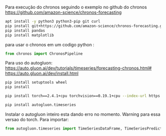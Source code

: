 Para execução do chronos seguindo o exemplo no github do chronos https://github.com/amazon-science/chronos-forecasting

```sh
apt install -y python3 python3-pip git curl
pip install git+https://github.com/amazon-science/chronos-forecasting.git
pip install pandas
pip install matplotlib
```
para usar o chronos em um codigo python : 

```python
from chronos import ChronosPipeline
```

Para uso do autogluon: https://auto.gluon.ai/dev/tutorials/timeseries/forecasting-chronos.html#
                       https://auto.gluon.ai/dev/install.html
                       
```sh
pip install setuptools wheel
pip install

pip install torch==2.4.1+cpu torchvision==0.19.1+cpu --index-url https://download.pytorch.org/whl/cpu

pip install autogluon.timeseries
```

Instalar o autogluon inteiro esta dando erro no momento.
Warning para essa versao do torch. 
Para importar: 

```python
from autogluon.timeseries import TimeSeriesDataFrame, TimeSeriesPredictor
```